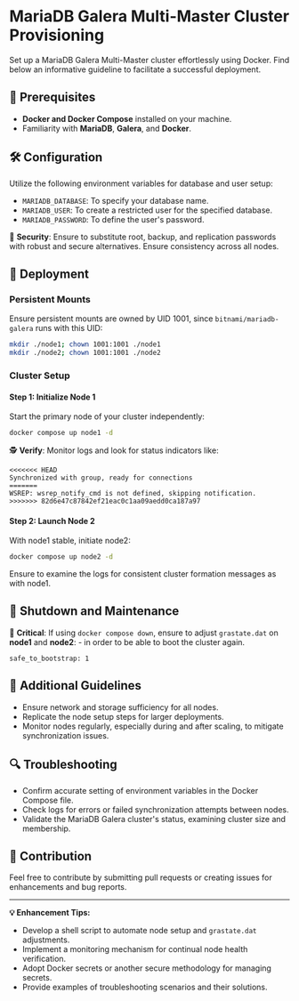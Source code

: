 # MariaDB Galera Multi-Master Cluster Provisioning

Set up a MariaDB Galera Multi-Master cluster effortlessly using Docker. Find below an informative guideline to facilitate a successful deployment.

## 🧰 Prerequisites

- **Docker and Docker Compose** installed on your machine.
- Familiarity with **MariaDB**, **Galera**, and **Docker**.

## 🛠️ Configuration

Utilize the following environment variables for database and user setup:

- `MARIADB_DATABASE`: To specify your database name.
- `MARIADB_USER`: To create a restricted user for the specified database.
- `MARIADB_PASSWORD`: To define the user's password.

🔐 **Security**: Ensure to substitute root, backup, and replication passwords with robust and secure alternatives. Ensure consistency across all nodes.

## 🚀 Deployment

### Persistent Mounts

Ensure persistent mounts are owned by UID 1001, since `bitnami/mariadb-galera` runs with this UID:

```bash
mkdir ./node1; chown 1001:1001 ./node1
mkdir ./node2; chown 1001:1001 ./node2
```

### Cluster Setup

#### Step 1: Initialize Node 1

Start the primary node of your cluster independently:

```bash
docker compose up node1 -d
```

🕵️ **Verify**: Monitor logs and look for status indicators like:

```plaintext
<<<<<<< HEAD
Synchronized with group, ready for connections
=======
WSREP: wsrep_notify_cmd is not defined, skipping notification.
>>>>>>> 82d6e47c87842ef21eac0c1aa09aedd0ca187a97
```

#### Step 2: Launch Node 2

With node1 stable, initiate node2:

```bash
docker compose up node2 -d
```

Ensure to examine the logs for consistent cluster formation messages as with node1.

## 🛑 Shutdown and Maintenance

🚨 **Critical**: If using `docker compose down`, ensure to adjust `grastate.dat` on **node1** and **node2**: - in order to be able to boot the cluster again.

```plaintext
safe_to_bootstrap: 1
```

## 📝 Additional Guidelines

- Ensure network and storage sufficiency for all nodes.
- Replicate the node setup steps for larger deployments.
- Monitor nodes regularly, especially during and after scaling, to mitigate synchronization issues.

## 🔍 Troubleshooting

- Confirm accurate setting of environment variables in the Docker Compose file.
- Check logs for errors or failed synchronization attempts between nodes.
- Validate the MariaDB Galera cluster's status, examining cluster size and membership.

## 👥 Contribution

Feel free to contribute by submitting pull requests or creating issues for enhancements and bug reports.

---

**💡 Enhancement Tips:**

- Develop a shell script to automate node setup and `grastate.dat` adjustments.
- Implement a monitoring mechanism for continual node health verification.
- Adopt Docker secrets or another secure methodology for managing secrets.
- Provide examples of troubleshooting scenarios and their solutions.
```
